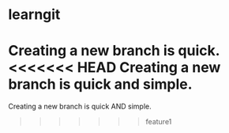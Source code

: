 # learngit
Creating a new branch is quick.
<<<<<<< HEAD
Creating a new branch is quick and simple.
=======
Creating a new branch is quick AND simple.
>>>>>>> feature1
